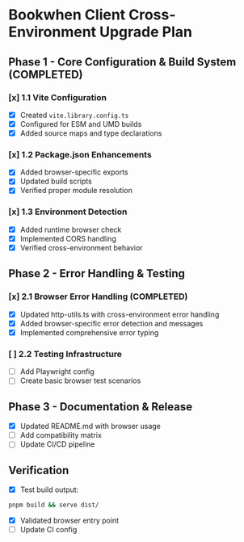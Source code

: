 # Bookwhen Client Cross-Environment Upgrade Plan

## Phase 1 - Core Configuration & Build System (COMPLETED)

### [x] 1.1 Vite Configuration

- [x] Created `vite.library.config.ts`
- [x] Configured for ESM and UMD builds
- [x] Added source maps and type declarations

### [x] 1.2 Package.json Enhancements

- [x] Added browser-specific exports
- [x] Updated build scripts
- [x] Verified proper module resolution

### [x] 1.3 Environment Detection

- [x] Added runtime browser check
- [x] Implemented CORS handling
- [x] Verified cross-environment behavior

## Phase 2 - Error Handling & Testing

### [x] 2.1 Browser Error Handling (COMPLETED)

- [x] Updated http-utils.ts with cross-environment error handling
- [x] Added browser-specific error detection and messages
- [x] Implemented comprehensive error typing

### [ ] 2.2 Testing Infrastructure

- [ ] Add Playwright config
- [ ] Create basic browser test scenarios

## Phase 3 - Documentation & Release

- [x] Updated README.md with browser usage
- [ ] Add compatibility matrix
- [ ] Update CI/CD pipeline

## Verification

- [x] Test build output:

```bash
pnpm build && serve dist/
```

- [x] Validated browser entry point
- [ ] Update CI config
